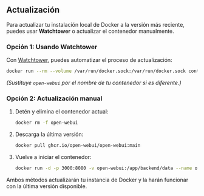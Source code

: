 ## Actualización

Para actualizar tu instalación local de Docker a la versión más reciente, puedes usar **Watchtower** o actualizar el contenedor manualmente.

### Opción 1: Usando Watchtower

Con [Watchtower](https://containrrr.dev/watchtower/), puedes automatizar el proceso de actualización:

```bash
docker run --rm --volume /var/run/docker.sock:/var/run/docker.sock containrrr/watchtower --run-once open-webui
```

_(Sustituye `open-webui` por el nombre de tu contenedor si es diferente.)_

### Opción 2: Actualización manual

1. Detén y elimina el contenedor actual:

   ```bash
   docker rm -f open-webui
   ```

2. Descarga la última versión:

   ```bash
   docker pull ghcr.io/open-webui/open-webui:main
   ```

3. Vuelve a iniciar el contenedor:

   ```bash
   docker run -d -p 3000:8080 -v open-webui:/app/backend/data --name open-webui ghcr.io/open-webui/open-webui:main
   ```

Ambos métodos actualizarán tu instancia de Docker y la harán funcionar con la última versión disponible.
